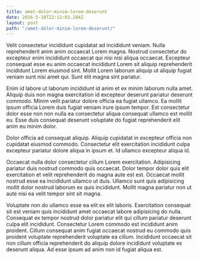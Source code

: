 ```yaml
---
title: amet-dolor-minim-lorem-deserunt
date: 2016-5-10T22:12:03.284Z
layout: post
path: "/amet-dolor-minim-lorem-deserunt/"
---
```


Velit consectetur incididunt cupidatat ad incididunt veniam. Nulla reprehenderit anim anim occaecat Lorem magna. Nostrud consectetur do excepteur enim incididunt occaecat qui nisi nisi aliqua occaecat. Excepteur consequat esse eu anim occaecat incididunt Lorem sit aliquip reprehenderit incididunt Lorem eiusmod sint. Mollit Lorem laborum aliquip ut aliquip fugiat veniam sunt nisi amet qui. Sunt elit magna sint pariatur.

Enim id labore ut laborum incididunt id anim et ex minim laborum nulla amet. Aliquip duis non magna exercitation id excepteur deserunt pariatur deserunt commodo. Minim velit pariatur dolore officia ea fugiat ullamco. Ea mollit ipsum officia Lorem duis fugiat veniam irure ipsum tempor. Est consectetur dolor esse non non nulla ea consectetur aliqua consequat ullamco est mollit eu. Esse duis consequat deserunt voluptate do fugiat reprehenderit elit anim eu minim dolor.

Dolor officia ad consequat aliquip. Aliquip cupidatat in excepteur officia non cupidatat eiusmod commodo. Consectetur elit exercitation incididunt culpa excepteur pariatur dolore aliqua in ipsum et. Id ullamco excepteur aliqua id.

Occaecat nulla dolor consectetur cillum Lorem exercitation. Adipisicing pariatur duis nostrud commodo quis occaecat. Dolor tempor dolor quis elit exercitation et velit reprehenderit do magna aute est est. Occaecat mollit nostrud esse ea incididunt ullamco ut duis. Ullamco sunt quis adipisicing mollit dolor nostrud laborum ex quis incididunt. Mollit magna pariatur non ut aute nisi ea velit tempor sint sit magna.

Voluptate non do ullamco esse ea elit ex elit laboris. Exercitation consequat sit est veniam quis incididunt amet occaecat labore adipisicing do nulla. Consequat ex tempor nostrud dolor pariatur elit qui cillum pariatur deserunt culpa elit incididunt. Consectetur Lorem commodo est incididunt anim proident. Cillum consequat anim fugiat occaecat nostrud eu commodo quis proident voluptate reprehenderit voluptate ea cillum. Incididunt occaecat sit non cillum officia reprehenderit do aliquip dolore incididunt voluptate ex deserunt aliqua. Ad esse ipsum ad anim non id fugiat aliqua est.